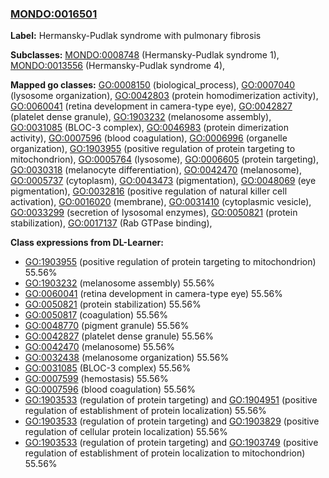 
### [MONDO:0016501](http://purl.obolibrary.org/obo/MONDO_0016501)
**Label:** Hermansky-Pudlak syndrome with pulmonary fibrosis

**Subclasses:** [MONDO:0008748](http://purl.obolibrary.org/obo/MONDO_0008748) (Hermansky-Pudlak syndrome 1), [MONDO:0013556](http://purl.obolibrary.org/obo/MONDO_0013556) (Hermansky-Pudlak syndrome 4), 

**Mapped go classes:** [GO:0008150](http://purl.obolibrary.org/obo/GO_0008150) (biological_process), [GO:0007040](http://purl.obolibrary.org/obo/GO_0007040) (lysosome organization), [GO:0042803](http://purl.obolibrary.org/obo/GO_0042803) (protein homodimerization activity), [GO:0060041](http://purl.obolibrary.org/obo/GO_0060041) (retina development in camera-type eye), [GO:0042827](http://purl.obolibrary.org/obo/GO_0042827) (platelet dense granule), [GO:1903232](http://purl.obolibrary.org/obo/GO_1903232) (melanosome assembly), [GO:0031085](http://purl.obolibrary.org/obo/GO_0031085) (BLOC-3 complex), [GO:0046983](http://purl.obolibrary.org/obo/GO_0046983) (protein dimerization activity), [GO:0007596](http://purl.obolibrary.org/obo/GO_0007596) (blood coagulation), [GO:0006996](http://purl.obolibrary.org/obo/GO_0006996) (organelle organization), [GO:1903955](http://purl.obolibrary.org/obo/GO_1903955) (positive regulation of protein targeting to mitochondrion), [GO:0005764](http://purl.obolibrary.org/obo/GO_0005764) (lysosome), [GO:0006605](http://purl.obolibrary.org/obo/GO_0006605) (protein targeting), [GO:0030318](http://purl.obolibrary.org/obo/GO_0030318) (melanocyte differentiation), [GO:0042470](http://purl.obolibrary.org/obo/GO_0042470) (melanosome), [GO:0005737](http://purl.obolibrary.org/obo/GO_0005737) (cytoplasm), [GO:0043473](http://purl.obolibrary.org/obo/GO_0043473) (pigmentation), [GO:0048069](http://purl.obolibrary.org/obo/GO_0048069) (eye pigmentation), [GO:0032816](http://purl.obolibrary.org/obo/GO_0032816) (positive regulation of natural killer cell activation), [GO:0016020](http://purl.obolibrary.org/obo/GO_0016020) (membrane), [GO:0031410](http://purl.obolibrary.org/obo/GO_0031410) (cytoplasmic vesicle), [GO:0033299](http://purl.obolibrary.org/obo/GO_0033299) (secretion of lysosomal enzymes), [GO:0050821](http://purl.obolibrary.org/obo/GO_0050821) (protein stabilization), [GO:0017137](http://purl.obolibrary.org/obo/GO_0017137) (Rab GTPase binding), 

**Class expressions from DL-Learner:**

- [GO:1903955](http://purl.obolibrary.org/obo/GO_1903955) (positive regulation of protein targeting to mitochondrion) 55.56%
- [GO:1903232](http://purl.obolibrary.org/obo/GO_1903232) (melanosome assembly) 55.56%
- [GO:0060041](http://purl.obolibrary.org/obo/GO_0060041) (retina development in camera-type eye) 55.56%
- [GO:0050821](http://purl.obolibrary.org/obo/GO_0050821) (protein stabilization) 55.56%
- [GO:0050817](http://purl.obolibrary.org/obo/GO_0050817) (coagulation) 55.56%
- [GO:0048770](http://purl.obolibrary.org/obo/GO_0048770) (pigment granule) 55.56%
- [GO:0042827](http://purl.obolibrary.org/obo/GO_0042827) (platelet dense granule) 55.56%
- [GO:0042470](http://purl.obolibrary.org/obo/GO_0042470) (melanosome) 55.56%
- [GO:0032438](http://purl.obolibrary.org/obo/GO_0032438) (melanosome organization) 55.56%
- [GO:0031085](http://purl.obolibrary.org/obo/GO_0031085) (BLOC-3 complex) 55.56%
- [GO:0007599](http://purl.obolibrary.org/obo/GO_0007599) (hemostasis) 55.56%
- [GO:0007596](http://purl.obolibrary.org/obo/GO_0007596) (blood coagulation) 55.56%
- [GO:1903533](http://purl.obolibrary.org/obo/GO_1903533) (regulation of protein targeting) and [GO:1904951](http://purl.obolibrary.org/obo/GO_1904951) (positive regulation of establishment of protein localization) 55.56%
- [GO:1903533](http://purl.obolibrary.org/obo/GO_1903533) (regulation of protein targeting) and [GO:1903829](http://purl.obolibrary.org/obo/GO_1903829) (positive regulation of cellular protein localization) 55.56%
- [GO:1903533](http://purl.obolibrary.org/obo/GO_1903533) (regulation of protein targeting) and [GO:1903749](http://purl.obolibrary.org/obo/GO_1903749) (positive regulation of establishment of protein localization to mitochondrion) 55.56%


